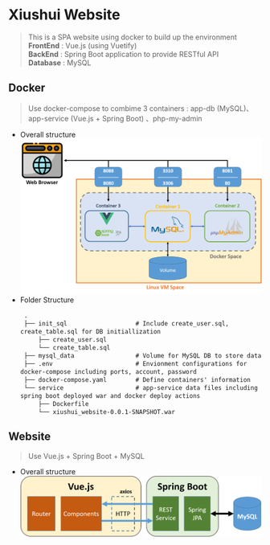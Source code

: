# Xiushui Website
> This is a SPA website using docker to build up the environment  
> **FrontEnd** : Vue.js (using Vuetify)  
> **BackEnd**  : Spring Boot application to provide RESTful API  
> **Database** : MySQL  

## Docker
 > Use docker-compose to combime 3 containers : app-db (MySQL)、app-service (Vue.js + Spring Boot) 、php-my-admin
 - Overall structure
   ![image](https://github.com/cwt917661/xiushui_website/blob/main/Structure/Docker%20Structure.png)
 - Folder Structure
   ```
    .
    ├── init_sql                   # Include create_user.sql, create_table.sql for DB initiallization
        ├── create_user.sql
        └── create_table.sql
    ├── mysql_data                 # Volume for MySQL DB to store data
    ├── .env                       # Envionment configurations for docker-compose including ports, account, password
    ├── docker-compose.yaml        # Define containers' information
    └── service                    # app-service data files including spring boot deployed war and docker deploy actions
        ├── Dockerfile
        └── xiushui_website-0.0.1-SNAPSHOT.war
   ```
   
## Website
 > Use Vue.js + Spring Boot + MySQL
 - Overall structure
   ![image](https://github.com/cwt917661/xiushui_website/blob/main/Structure/App%20Sturcture.png)